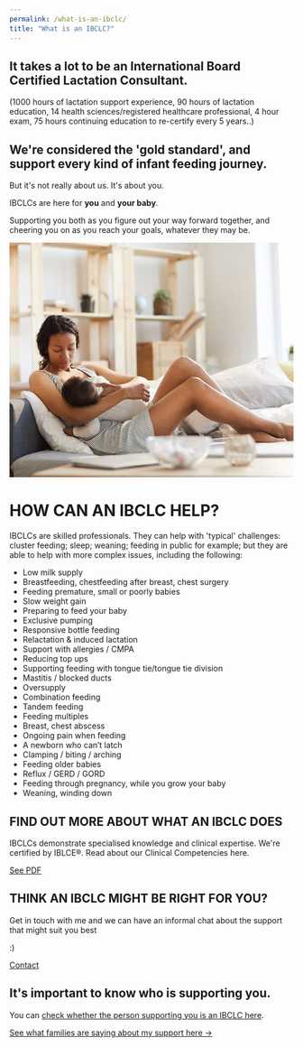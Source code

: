 ```yaml
---
permalink: /what-is-an-ibclc/
title: "What is an IBCLC?"
---
```


## It takes a lot to be an International Board Certified Lactation Consultant.
 
(1000 hours of lactation support experience, 90 hours of lactation education, 14 health sciences/registered healthcare professional, 4 hour exam, 75 hours continuing education to re-certify every 5 years..)

## We're considered the 'gold standard', and support every kind of infant feeding journey.

But it's not really about us. It's about you.

IBCLCs are here for **you** and **your baby**.

Supporting you both as you figure out your way forward together, and cheering you on as you reach your goals, whatever they may be.

![Mother and baby reclined](../assets/images/mum-reclined.png)

# HOW CAN AN IBCLC HELP?

IBCLCs are skilled professionals. They can help with 'typical' challenges: cluster feeding; sleep; weaning; feeding in public for example; but they are able to help with more complex issues, including the following:

- Low milk supply
- Breastfeeding, chestfeeding after breast, chest surgery
- Feeding premature, small or poorly babies
- Slow weight gain
- Preparing to feed your baby
- Exclusive  pumping
- Responsive bottle feeding
- Relactation & induced lactation
- Support with allergies / CMPA
- Reducing top ups
- Supporting feeding with tongue tie/tongue tie division
- Mastitis / blocked ducts
- Oversupply
- Combination feeding
- Tandem feeding
- Feeding multiples
- Breast, chest abscess
- Ongoing pain when feeding
- A newborn who can’t latch
- Clamping / biting / arching
- Feeding older babies
- Reflux / GERD / GORD
- Feeding through pregnancy, while you grow your baby
- Weaning, winding down

## FIND OUT MORE ABOUT WHAT AN IBCLC DOES
IBCLCs demonstrate specialised
knowledge and clinical expertise. We're certified by IBLCE®.
Read about our Clinical Competencies here.

[See PDF](https://iblce.org/wp-content/uploads/2018/12/clinical-competencies-2018.pdf)

## THINK AN IBCLC MIGHT BE RIGHT FOR YOU?
Get in touch with me and we can have an informal chat about the support that might suit you best

:)

[Contact](../contact)

## It's important to know who is supporting you.

You can [check whether the person supporting you is an IBCLC here](https://iblce.org/ibclc-credential-verification/).

[See what families are saying about my support here →](../feedback)